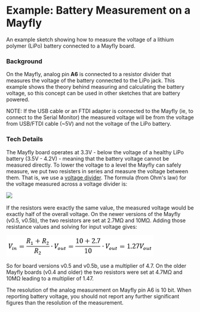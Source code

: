 Example: Battery Measurement on a Mayfly
==============

An example sketch showing how to measure the voltage of a lithium polymer (LiPo) battery connected to a Mayfly board.

### Background

On the Mayfly, analog pin **A6** is connected to a resistor divider that measures the voltage of the battery connected to the LiPo jack.
This example shows the theory behind measuring and calculating the battery voltage, so this concept can be used in other sketches that are battery powered.

NOTE:  If the USB cable or an FTDI adapter is connected to the Mayfly (ie, to connect to the Serial Monitor) the measured voltage will be from the voltage from USB/FTDI cable (~5V) and not the voltage of the LiPo battery.


### Tech Details

The Mayfly board operates at 3.3V - below the voltage of a healthy LiPo battery (3.5V - 4.2V) - meaning that the battery voltage cannot be measured directly.
To lower the voltage to a level the Mayfly can safely measure, we put two resisters in series and measure the voltage between them.
That is, we use a [voltage divider](https://en.wikipedia.org/wiki/Voltage_divider).
The formula (from Ohm's law) for the voltage measured across a voltage divider is:

![](https://wikimedia.org/api/rest_v1/media/math/render/svg/87a064548a3f0245508a1dca24782acf863b9947)

If the resistors were exactly the same value, the measured voltage would be exactly half of the overall voltage.
On the newer versions of the Mayfly (v0.5, v0.5b), the two resistors are set at 2.7MΩ and 10MΩ.
Adding those resistance values and solving for input voltage gives:

![](equation2.png)

So for board versions v0.5 and v0.5b, use a multiplier of 4.7.  On the older Mayfly boards (v0.4 and older) the two resistors were set at 4.7MΩ and 10MΩ leading to a multiplier of 1.47.

The resolution of the analog measurement on Mayfly pin A6 is 10 bit.
When reporting battery voltage, you should not report any further significant figures than the resolution of the measurement.
